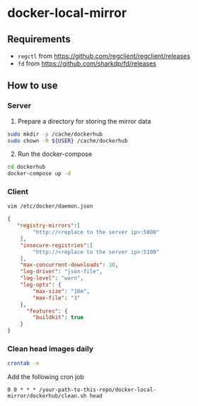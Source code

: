 # docker-local-mirror

## Requirements
- `regctl` from https://github.com/regclient/regclient/releases
- `fd` from https://github.com/sharkdp/fd/releases

## How to use

### Server
1. Prepare a directory for storing the mirror data

```bash
sudo mkdir -p /cache/dockerhub
sudo chown -R ${USER} /cache/dockerhub
```

2. Run the docker-compose

```bash
cd dockerhub
docker-compose up -d
```

### Client
```bash
vim /etc/docker/daemon.json
```

```json
{
   "registry-mirrors":[
        "http://<replace to the server ip>:5000"
    ],
    "insecure-registries":[
        "http://<replace to the server ip>:5100"
    ],
    "max-concurrent-downloads": 10,
    "log-driver": "json-file",
    "log-level": "warn",
    "log-opts": {
        "max-size": "10m",
        "max-file": "3"
    },
      "features": {
        "buildkit": true
    }
}

```

### Clean head images daily

```bash
crontab -e
```

Add the following cron job
```cron
0 0 * * * /your-path-to-this-repo/docker-local-mirror/dockerhub/clean.sh head
```
